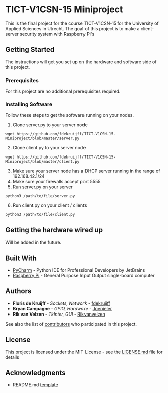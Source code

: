# TICT-V1CSN-15 Miniproject

This is the final project for the course TICT-V1CSN-15 for the University of Applied Sciences in Utrecht. The goal of this project is to make a client-server security system with Raspberry Pi's

## Getting Started

The instructions will get you set up on the hardware and software side of this project.

### Prerequisites

For this project are no additional prerequisites required.

### Installing Software

Follow these steps to get the software running on your nodes.

1. Clone server.py to your server node

```
wget https://github.com/fdekruijff/TICT-V1CSN-15-Miniproject/blob/master/server.py
```

2. Clone client.py to your server node

```
wget https://github.com/fdekruijff/TICT-V1CSN-15-Miniproject/blob/master/client.py
```

3. Make sure your server node has a DHCP server running in the range of 192.168.42.1/24
4. Make sure your firewalls accept port 5555
5. Run server.py on your server

```
python3 /path/to/file/server.py
```

6. Run client.py on your client / clients

```
python3 /path/to/file/client.py
```

## Getting the hardware wired up

Will be added in the future.


## Built With

* [PyCharm](https://www.jetbrains.com/pycharm/) - Python IDE for Professional Developers by JetBrains
* [Raspberry Pi](https://www.raspberrypi.org/) - General Purpose Input Output single-board computer

## Authors

* **Floris de Kruijff** - *Sockets, Network* - [fdekruijff](https://github.com/fdekruijff)
* **Bryan Campagne** - *GPIO, Hardware* - [Joepieler](https://github.com/Joepieler)
* **Rik van Velzen** - *TkInter, GUI* - [Rikvanvelzen](https://github.com/Rikvanvelzen)

See also the list of [contributors](https://github.com/fdekruijff/TICT-V1CSN-15-Miniproject/contributors) who participated in this project.

## License

This project is licensed under the MIT License - see the [LICENSE.md](LICENSE.md) file for details

## Acknowledgments

* README.md [template](https://gist.githubusercontent.com/PurpleBooth/109311bb0361f32d87a2/raw/824da51d0763e6855c338cc8107b2ff890e7dd43/README-Template.md)